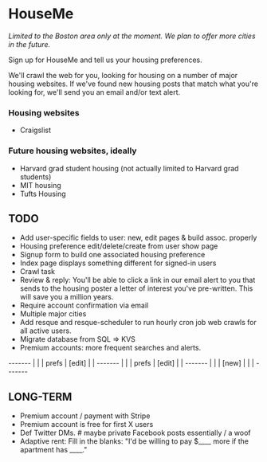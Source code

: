 HouseMe
=======

*Limited to the Boston area only at the moment. We plan to offer more cities in the future.*

Sign up for HouseMe and tell us your housing preferences.  

We'll crawl the web for you, looking for housing on a number of major housing websites. If we've found new housing posts that match what you're looking for, we'll send you an email and/or text alert.

### Housing websites
+ Craigslist

### Future housing websites, ideally
+ Harvard grad student housing (not actually limited to Harvard grad students)
+ MIT housing
+ Tufts Housing


TODO
----
+ Add user-specific fields to user: new, edit pages & build assoc. properly
+ Housing preference edit/delete/create from user show page
+ Signup form to build one associated housing preference
+ Index page displays something different for signed-in users
+ Crawl task
+ Review & reply: You'll be able to click a link in our email alert to you that sends to the housing poster a letter of interest you've pre-written. This will save you a million years.
+ Require account confirmation via email
+ Multiple major cities
+ Add resque and resque-scheduler to run hourly cron job web crawls for all active users.
+ Migrate database from SQL => KVS
+ Premium accounts: more frequent searches and alerts.

*-------*
|       |
| prefs |  [edit]
|       |
*-------*
|       |
| prefs |  [edit]
|       |
*-------*
|       |
| [new] |
|       |
*-------*

LONG-TERM
---------
+ Premium account / payment with Stripe
+ Premium account is free for first X users
+ Def Twitter DMs. # maybe private Facebook posts essentially / a woof
+ Adaptive rent: Fill in the blanks: "I'd be willing to pay $____ more if the apartment has ____."
